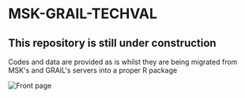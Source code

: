 # MSK-GRAIL-TECHVAL

## This repository is still under construction
Codes and data are provided as is whilst they are being migrated from MSK's and GRAIL's servers into a proper R package

![Front page](https://github.com/ndbrown6/MSK-GRAIL-TECHVAL/blob/master/ext/Figure_5-01.png)
